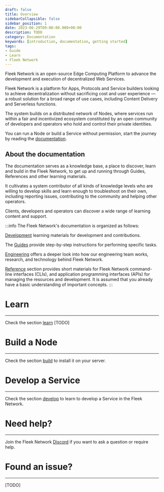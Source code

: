 ```yaml
---
draft: false
title: Overview
sidebarCollapsible: false
sidebar_position: 1
date: 2023-06-29T09:00:00.000+00:00
description: TODO
category: Documentation
keywords: [introduction, documentation, getting started]
tags:
- Guide
- Learn
- Fleek Network
---
```


Fleek Network is an open-source Edge Computing Platform to advance the development and execution of decentralized Web Services.

Fleek Network is a platform for Apps, Protocols and Service builders looking to achieve decentralization without sacrificing cost and user experience — a robust solution for a broad range of use cases, including Content Delivery and Serverless functions.

The system builds on a distributed network of Nodes, where services run within a fair and incentivized ecosystem constituted by an open community of developers and operators who hold and control their private identities.

You can run a Node or build a Service without permission, start the journey by reading the [documentation](#documentation).

## About the documentation

The documentation serves as a knowledge base, a place to discover, learn and build in the Fleek Network, to get up and running through Guides, References and other learning materials.

It cultivates a system contributor of all kinds of knowledge levels who are willing to develop skills and learn enough to troubleshoot on their own, including reporting issues, contributing to the community and helping other operators.

Clients, developers and operators can discover a wide range of learning content and support.

:::info
The Fleek Network's documentation is organized as follows:

[Development](development) learning materials for development and contributions.

The [Guides](guides) provide step-by-step instructions for performing specific tasks.

[Engineering](engineering) offers a deeper look into how our engineering team works, research, and technology behind Fleek Network.

[Reference](reference) section provides short materials for Fleek Network command-line interfaces (CLIs), and application programming interfaces (APIs) for managing the resources and development. It is assumed that you already have a basic understanding of important concepts.
:::


# Learn
---

Check the section [learn](learn/index) [TODO]


# Build a Node
---

Check the section [build](build/index) to install it on your server.


# Develop a Service
---

Check the section [develop](develop/index) to learn to develop a Service in the Fleek Network.


# Need help?
---

Join the Fleek Network [Discord](https://discord.gg/fleekxyz) if you want to ask a question or require help.

# Found an issue?
---

[TODO]